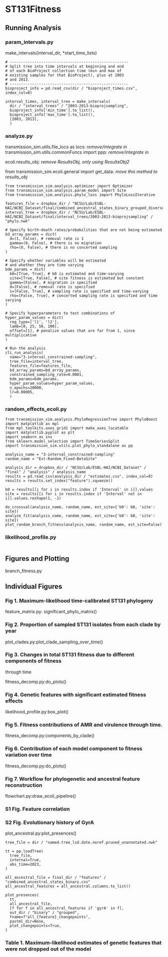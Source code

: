 # ST131Fitness



## Running Analysis

### param_intervals.py

make_intervals(interval_dir, *start_time_lists)

```
# -----------------------------------------------------
# Split tree into time intervals at beginning and end 
# of each BioProject collection time (min and max of
# existing samples for that BioProject), plus at 2003
# and 2013.
# -----------------------------------------------------
bioproject_info = pd.read_csv(dir / "bioproject_times.csv", index_col=0)

interval_times, interval_tree = make_intervals(
  dir / "interval_trees" / "2003-2013-bioprojsampling",
  bioproject_info['min_time'].to_list(), 
  bioproject_info['max_time'].to_list(),
  [2003, 2013],
  )
```



### analyze.py

transmission_sim.utils.file_locs as locs: *remove/integrate in*
transmission_sim.utils.commonFuncs import ppp: *remove/integrate in*

ecoli.results_obj: *remove ResultsObj, only using ResultsObj2*

from transmission_sim.ecoli.general import get_data: *move this method to results_obj*



```
from transmission_sim.analysis.optimizer import Optimizer
from transmission_sim.analysis.param_model import Site
from transmission_sim.analysis.phylo_loss import PhyloLossIterative

features_file = dropbox_dir / "NCSU/Lab/ESBL-HAI/NCBI_Dataset/final/combined_ancestral_states_binary_grouped_diverse_uncorr.csv"
interval_tree = dropbox_dir / "NCSU/Lab/ESBL-HAI/NCBI_Dataset/final/interval_trees/2003-2013-bioprojsampling" / "phylo.nwk"

# Specify birth-death rates/probabilities that are not being estimated
bd_array_params = dict(
  d=(1, False), # removal rate is 1
  gamma=(0, False), # there is no migration
  rho=(0, False), # there is no concerted sampling
)

# Specify whether variables will be estimated
# and whether they are time varying
bdm_params = dict(
  b0=[True, True], # b0 is estimated and time-varying
  site=[True, False], # site fitness is estimated but constant
  gamma=[False], # migration is specified
  d=[False], # removal rate is specified
  s=[False, True], # sampling rate is specified and time-varying
  rho=[False, True], # concerted sampling rate is specified and time varying
)

# Specify hyperparameters to test combinations of
hyper_param_values = dict(
  reg_type=['l1', 'l2'],
  lamb=[0, 25, 50, 100],
  offset=[1], # penalize values that are far from 1, since multiplicative
)

# Run the analysis
cli_run_analysis(
  name="3-interval_constrained-sampling",
  tree_file=interval_tree,
  features_file=features_file,
  bd_array_params=bd_array_params,
  constrained_sampling_rate=0.0001,
  bdm_params=bdm_params,
  hyper_param_values=hyper_param_values,
  n_epochs=20000,
  lr=0.00005,
  )
```



### random_effects_ecoli.py

```
from transmission_sim.analysis.PhyloRegressionTree import PhyloBoost
import matplotlib as mpl
from mpl_toolkits.axes_grid1 import make_axes_locatable
import matplotlib.pyplot as plt
import seaborn as sns
from sklearn.model_selection import TimeSeriesSplit
import transmission_sim.utils.plot_phylo_standalone as pp

analysis_name = "3-interval_constrained-sampling"
random_name = "Est-Random_Fixed-BetaSite"

analysis_dir = dropbox_dir / "NCSU/Lab/ESBL-HAI/NCBI_Dataset" / "final" / "analysis" / analysis_name
results = pd.read_csv(analysis_dir / "estimates.csv", index_col=0)
results = results.set_index("feature").squeeze()

b0 = results[[i for i in results.index if 'Interval' in i]].values
site = results[[i for i in results.index if 'Interval' not in i]].values.reshape(1, -1)

do_crossval(analysis_name, random_name, est_site={'b0': b0, 'site': site})
analyze_fit(analysis_name, random_name, est_site={'b0': b0, 'site': site})
plot_random_branch_fitness(analysis_name, random_name, est_site=False)
```



### likelihood_profile.py

```

```



## Figures and Plotting

branch_fitness.py



## Individual Figures

### Fig 1. Maximum-likelihood time-calibrated ST131 phylogeny

feature_matrix.py: significant_phylo_matrix()



### Fig 2. Proportion of sampled ST131 isolates from each clade by year

plot_clades.py:plot_clade_sampling_over_time()



### Fig 3. Changes in total ST131 fitness due to different components of fitness
through time

fitness_decomp.py:do_plots()



### Fig 4. Genetic features with significant estimated fitness effects

likelihood_profile.py:box_plot()



### Fig 5. Fitness contributions of AMR and virulence through time.

fitness_decomp.py:components_by_clade()



### Fig 6. Contribution of each model component to fitness variation over time

fitness_decomp.py:do_plots()



### Fig 7. Workflow for phylogenetic and ancestral feature reconstruction

flowchart.py:draw_ecoli_pipeline()



### S1 Fig. Feature correlation



### S2 Fig. Evolutionary history of GyrA

plot_ancestral.py:plot_presences()

```
tree_file = dir / "named.tree_lsd.date.noref.pruned_unannotated.nwk"

tt = pp.loadTree(
  tree_file,
  internal=True,
  abs_time=2023,
)

all_ancestral_file = final_dir / "features" / "combined_ancestral_states_binary.csv"
all_ancestral_features = all_ancestral.columns.to_list()

plot_presences(
  tt, 
  all_ancestral_file, 
  [f for f in all_ancestral_features if 'gyrA' in f], 
  out_dir / "binary" / "grouped", 
  fname=f"all_{feature}_changepoints",
  pastml_dir=None, 
  plot_changepoints=True,
)
```



### Table 1. Maximum-likelihood estimates of genetic features that were not dropped out of the model